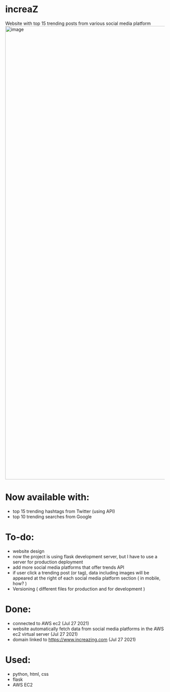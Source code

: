 # increaZ
Website with top 15 trending posts from various social media platform
<img width="1432" alt="image" src="https://user-images.githubusercontent.com/67476090/127243550-55754d92-5aa4-4ead-a39e-0c0e70328c33.png">

# Now available with:
- top 15 trending hashtags from Twitter (using API)
- top 10 trending searches from Google

# To-do:
- website design
- now the project is using flask development server, but I have to use a server for production deployment
- add more social media platforms that offer trends API
- if user click a trending post (or tag), data including images will be appeared at the right of each social media platform section ( in mobile, how? )
- Versioning ( different files for production and for development ) 

# Done:
- connected to AWS ec2 (Jul 27 2021)
- website automatically fetch data from social media platforms in the AWS ec2 virtual server (Jul 27 2021)
- domain linked to https://www.increazing.com (Jul 27 2021)

# Used:
- python, html, css
- flask
- AWS EC2
